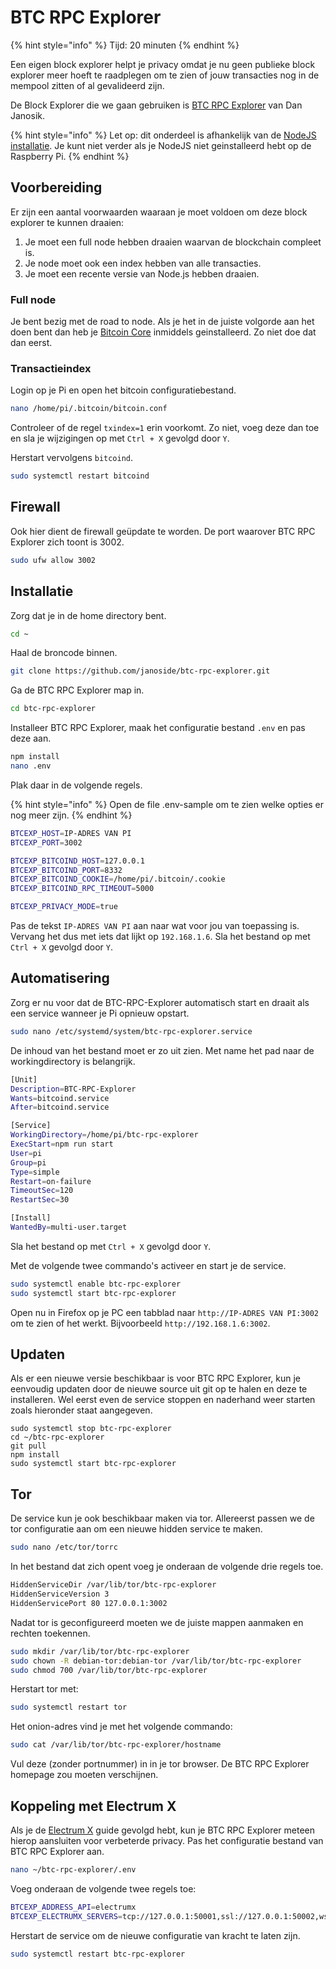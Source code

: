 # BTC RPC Explorer

{% hint style="info" %}
Tijd: 20 minuten
{% endhint %}

Een eigen block explorer helpt je privacy omdat je nu geen publieke block explorer meer hoeft te raadplegen om te zien of jouw transacties nog in de mempool zitten of al gevalideerd zijn.

De Block Explorer die we gaan gebruiken is [BTC RPC Explorer](https://github.com/janoside/btc-rpc-explorer) van Dan Janosik.

{% hint style="info" %}
Let op: dit onderdeel is afhankelijk van de [NodeJS installatie](https://docs.theroadtonode.com/raspberry-pi/algemene-dependencies-installeren#nodejs). Je kunt niet verder als je NodeJS niet geinstalleerd hebt op de Raspberry Pi.
{% endhint %}

## Voorbereiding

Er zijn een aantal voorwaarden waaraan je moet voldoen om deze block explorer te kunnen draaien:

1. Je moet een full node hebben draaien waarvan de blockchain compleet is.
2. Je node moet ook een index hebben van alle transacties.
3. Je moet een recente versie van Node.js hebben draaien.

### Full node

Je bent bezig met de road to node. Als je het in de juiste volgorde aan het doen bent dan heb je [Bitcoin Core](https://docs.theroadtonode.com/bitcoin-core/installatie) inmiddels geinstalleerd. Zo niet doe dat dan eerst.

### Transactieindex

Login op je Pi en open het bitcoin configuratiebestand.

```bash
nano /home/pi/.bitcoin/bitcoin.conf
```

Controleer of de regel `txindex=1` erin voorkomt. Zo niet, voeg deze dan toe en sla je wijzigingen op met `Ctrl + X` gevolgd door `Y`.

Herstart vervolgens `bitcoind`.

```bash
sudo systemctl restart bitcoind
```

## Firewall

Ook hier dient de firewall geüpdate te worden. De port waarover BTC RPC Explorer zich toont is 3002.

```bash
sudo ufw allow 3002
```

## Installatie

Zorg dat je in de home directory bent.

```bash
cd ~
```

Haal de broncode binnen.

```bash
git clone https://github.com/janoside/btc-rpc-explorer.git
```

Ga de BTC RPC Explorer map in.

```bash
cd btc-rpc-explorer
```

Installeer BTC RPC Explorer, maak het configuratie bestand `.env` en pas deze aan.

```bash
npm install
nano .env
```

Plak daar in de volgende regels.

{% hint style="info" %}
Open de file .env-sample om te zien welke opties er nog meer zijn.
{% endhint %}

```bash
BTCEXP_HOST=IP-ADRES VAN PI
BTCEXP_PORT=3002

BTCEXP_BITCOIND_HOST=127.0.0.1
BTCEXP_BITCOIND_PORT=8332
BTCEXP_BITCOIND_COOKIE=/home/pi/.bitcoin/.cookie
BTCEXP_BITCOIND_RPC_TIMEOUT=5000

BTCEXP_PRIVACY_MODE=true
```

Pas de tekst `IP-ADRES VAN PI` aan naar wat voor jou van toepassing is. Vervang het dus met iets dat lijkt op `192.168.1.6`. Sla het bestand op met `Ctrl + X` gevolgd door `Y`.

## Automatisering

Zorg er nu voor dat de BTC-RPC-Explorer automatisch start en draait als een service wanneer je Pi opnieuw opstart.

```bash
sudo nano /etc/systemd/system/btc-rpc-explorer.service
```

De inhoud van het bestand moet er zo uit zien. Met name het pad naar de workingdirectory is belangrijk.

```bash
[Unit]
Description=BTC-RPC-Explorer
Wants=bitcoind.service
After=bitcoind.service

[Service]
WorkingDirectory=/home/pi/btc-rpc-explorer
ExecStart=npm run start
User=pi
Group=pi
Type=simple
Restart=on-failure
TimeoutSec=120
RestartSec=30

[Install]
WantedBy=multi-user.target
```

Sla het bestand op met `Ctrl + X` gevolgd door `Y`.

Met de volgende twee commando's activeer en start je de service.

```bash
sudo systemctl enable btc-rpc-explorer
sudo systemctl start btc-rpc-explorer
```

Open nu in Firefox op je PC een tabblad naar `http://IP-ADRES VAN PI:3002` om te zien of het werkt. Bijvoorbeeld `http://192.168.1.6:3002`.

## Updaten

Als er een nieuwe versie beschikbaar is voor BTC RPC Explorer, kun je eenvoudig updaten door de nieuwe source uit git op te halen en deze te installeren. Wel eerst even de service stoppen en naderhand weer starten zoals hieronder staat aangegeven.

```text
sudo systemctl stop btc-rpc-explorer
cd ~/btc-rpc-explorer
git pull
npm install
sudo systemctl start btc-rpc-explorer
```

## Tor

De service kun je ook beschikbaar maken via tor. Allereerst passen we de tor configuratie aan om een nieuwe hidden service te maken.

```bash
sudo nano /etc/tor/torrc
```

In het bestand dat zich opent voeg je onderaan de volgende drie regels toe.

```bash
HiddenServiceDir /var/lib/tor/btc-rpc-explorer
HiddenServiceVersion 3
HiddenServicePort 80 127.0.0.1:3002
```

Nadat tor is geconfigureerd moeten we de juiste mappen aanmaken en rechten toekennen.

```bash
sudo mkdir /var/lib/tor/btc-rpc-explorer
sudo chown -R debian-tor:debian-tor /var/lib/tor/btc-rpc-explorer
sudo chmod 700 /var/lib/tor/btc-rpc-explorer
```

Herstart tor met:

```bash
sudo systemctl restart tor
```

Het onion-adres vind je met het volgende commando:

```bash
sudo cat /var/lib/tor/btc-rpc-explorer/hostname
```

Vul deze \(zonder portnummer\) in in je tor browser. De BTC RPC Explorer homepage zou moeten verschijnen.

## Koppeling met Electrum X

Als je de [Electrum X](https://docs.theroadtonode.com/bitcoin-core-extensies/electrum-x) guide gevolgd hebt, kun je BTC RPC Explorer meteen hierop aansluiten voor verbeterde privacy. Pas het configuratie bestand van BTC RPC Explorer aan.

```bash
nano ~/btc-rpc-explorer/.env
```

Voeg onderaan de volgende twee regels toe:

```bash
BTCEXP_ADDRESS_API=electrumx
BTCEXP_ELECTRUMX_SERVERS=tcp://127.0.0.1:50001,ssl://127.0.0.1:50002,wss://127.0.0.1:50004,rpc://127.0.0.1:8000
```

Herstart de service om de nieuwe configuratie van kracht te laten zijn.

```bash
sudo systemctl restart btc-rpc-explorer
```
